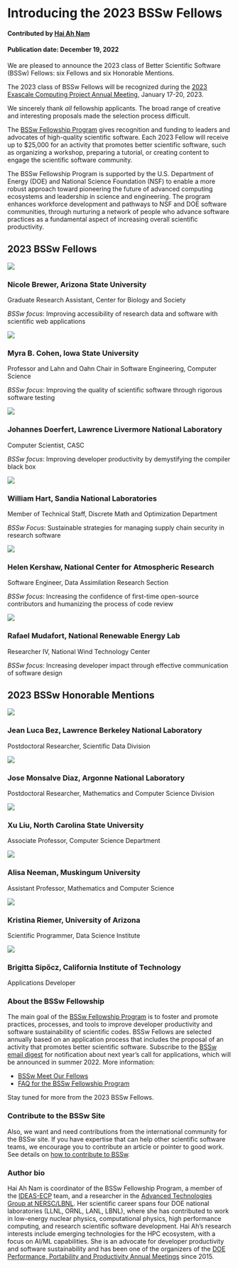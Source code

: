# Introducing the 2023 BSSw Fellows

#### Contributed by [Hai Ah Nam](https://github.com/hnamLANL "Hai Ah Nam GitHub Profile")

#### Publication date: December 19, 2022

We are pleased to announce the 2023 class of Better Scientific Software (BSSw) Fellows: six Fellows and six Honorable Mentions.

The 2023 class of BSSw Fellows will be recognized during the [2023 Exascale Computing Project Annual Meeting](https://www.ecpannualmeeting.com), January 17-20, 2023.  

We sincerely thank _all_ fellowship applicants. The broad range of creative and interesting proposals made the selection process difficult.

The [BSSw Fellowship Program](https://bssw.io/fellowship) gives recognition and funding to leaders and advocates of high-quality scientific software. Each 2023 Fellow will receive up to $25,000 for an activity that promotes better scientific software, such as organizing a workshop, preparing a tutorial, or creating content to engage the scientific software community.  

The BSSw Fellowship Program is supported by the U.S. Department of Energy (DOE) and National Science Foundation (NSF) to enable a more robust approach toward pioneering the future of advanced computing ecosystems and leadership in science and engineering. The program enhances workforce development and pathways to NSF and DOE software communities, through nurturing a network of people who advance software practices as a fundamental aspect of increasing overall scientific productivity.

## 2023 BSSw Fellows

<div class='fellow'>
<div class='img_div'>
<img src='../../images/Blog_2212_BrewerNicole_F.jpg' class='logo' />
</div>
 
<div class='short_bio'>
  <h3>Nicole Brewer, Arizona State University</h3>
  <p>Graduate Research Assistant, Center for Biology and Society</p>
  <p><i>BSSw focus</i>: Improving accessibility of research data and software with scientific web applications</p>
</div>
</div>

<div class='fellow'>
<div class='img_div'>
<img src='../../images/Blog_2201_CohenMyra_F.jpg' class='logo' />
</div>
 
<div class='short_bio'>
  <h3>Myra B. Cohen, Iowa State University</h3>
  <p>Professor and Lahn and Oahn Chair in Software Engineering, Computer Science</p>
  <p><i>BSSw focus</i>: Improving the quality of scientific software through rigorous software testing</p>
</div>
</div>

<div class='fellow'>
<div class='img_div'>
<img src='../../images/Blog_2212_DoerfertJohannes_F.jpg' class='logo' />
</div>
 
<div class='short_bio'>
  <h3>Johannes Doerfert, Lawrence Livermore National Laboratory</h3>
  <p>Computer Scientist, CASC</p>
  <p><i>BSSw focus</i>: Improving developer productivity by demystifying the compiler black box</p>
</div>
</div>

<div class='fellow'>
<div class='img_div'>
  <img src='../../images/Blog_2212_HartWilliam_F.jpg' class='logo' />
</div>  

<div class='short_bio'>
  <h3> William Hart, Sandia National Laboratories</h3>
  <p>Member of Technical Staff, Discrete Math and Optimization Department</p>
  <p><i>BSSw Focus</i>: Sustainable strategies for managing supply chain security in research software</p>
</div>  
</div>

<div class='fellow'>
<div class='img_div'>
<img src='../../images/Blog_2212_KershawHelen_F.jpg' class='logo' />
</div>
 
<div class='short_bio'>
  <h3>Helen Kershaw, National Center for Atmospheric Research</h3>
  <p>Software Engineer, Data Assimilation Research Section</p>
  <p><i>BSSw focus</i>: Increasing the confidence of first-time open-source contributors and humanizing the process of code review</p>
</div>
</div>

<div class='fellow'>
<div class='img_div'>
<img src='../../images/Blog_2201_HM_Mudafort.jpg' class='logo' />
</div>
 
<div class='short_bio'>
  <h3>Rafael Mudafort, National Renewable Energy Lab</h3>
  <p>Researcher IV, National Wind Technology Center</p>
  <p><i>BSSw focus</i>: Increasing developer impact through effective communication of software design</p>
</div>
</div>


## 2023 BSSw Honorable Mentions

<div class='fellow'>
<div class='img_div'>
<img src='../../images/Blog_2212_BezJean-Luca_HM.jpg' class='logo' />
</div>

<div class='short_bio'>
  <h3>Jean Luca Bez, Lawrence Berkeley National Laboratory</h3>
  <p>Postdoctoral Researcher, Scientific Data Division</p>
</div>
</div>
 

<div class='fellow'>
<div class='img_div'>
<img src='../../images/Blog_2212_MonsalveDiaz-Jose_HM.jpg' class='logo' />
</div>

<div class='short_bio'>
  <h3>Jose Monsalve Diaz, Argonne National Laboratory</h3>
  <p>Postdoctoral Researcher, Mathematics and Computer Science Division</p>
</div>
</div>


<div class='fellow'>
<div class='img_div'>
<img src='../../images/Blog_2212_Liu_Xu_HM.jpg' class='logo' />
</div>

<div class='short_bio'>
  <h3>Xu Liu, North Carolina State University</h3>
  <p>Associate Professor, Computer Science Department</p>
</div>
</div>

<div class='fellow'>
<div class='img_div'>
<img src='../../images/Blog_2212_NeemanAlisa_HM.jpg' class='logo' />
</div>

<div class='short_bio'>
  <h3>Alisa Neeman, Muskingum University</h3>
  <p>Assistant Professor, Mathematics and Computer Science</p>
</div>
</div>

<div class='fellow'>
<div class='img_div'>
<img src='../../images/Blog_2212_RiemerKristina_HM.jpg' class='logo' />
</div>

<div class='short_bio'>
  <h3>Kristina Riemer, University of Arizona</h3>
  <p>Scientific Programmer, Data Science Institute</p>
</div>
</div>

<div class='fellow'>
<div class='img_div'>
<img src='../../images/Blog_2212_SipoczBrigitta_HM.jpg' class='logo' />
</div>

<div class='short_bio'>
  <h3>Brigitta Sip&#337;cz, California Institute of Technology</h3>
  <p>Applications Developer</p>
</div>
</div>

### About the BSSw Fellowship
The main goal of the [BSSw Fellowship Program](https://bssw.io/fellowship) is to foster and promote practices, processes, and tools to improve developer productivity and software sustainability of scientific codes. BSSw Fellows are selected annually based on an application process that includes the proposal of an activity that promotes better scientific software. Subscribe to the [BSSw email digest](https://bssw.io/pages/receive-our-email-digest) for notification about next year’s call for applications, which will be announced in summer 2022.  More information:

- [BSSw Meet Our Fellows](https://bssw.io/pages/meet-our-fellows)
- [FAQ for the BSSw Fellowship Program](https://bssw.io/pages/bssw-fellowship-faq)

Stay tuned for more from the 2023 BSSw Fellows.

### Contribute to the BSSw Site
Also, we want and need contributions from the international community for the BSSw site.  If you have expertise that can help other scientific software teams, we encourage you to contribute an article or pointer to good work.  See details on [how to contribute to BSSw](https://bssw.io/pages/what-to-contribute-content-for-better-scientific-software).

### Author bio
Hai Ah Nam is coordinator of the BSSw Fellowship Program, a member of the [IDEAS-ECP](https://ideas-productivity.org/activities/ideas-ecp) team, and a researcher in the [Advanced Technologies Group at NERSC/LBNL](https://www.nersc.gov/about/nersc-staff/advanced-technologies-group/hai-ah-nam/).  Her scientific career spans four DOE national laboratories (LLNL, ORNL, LANL, LBNL), where she has contributed to work in low-energy nuclear physics, computational physics, high performance computing, and research scientific software development.  Hai Ah’s research interests include emerging technologies for the HPC ecosystem, with a focus on AI/ML capabilities.  She is an advocate for developer productivity and software sustainability and has been one of the organizers of the [DOE Performance, Portability and Productivity Annual Meetings](https://p3hpc.org/) since 2015.


<!---
Publish: yes
Track: bssw fellowship
RSS update: 2023-12-21
Topics: projects and organizations
Pinned: no
--->
